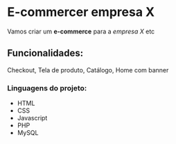 # E-commercer empresa X

Vamos criar um **e-commerce** para a *empresa X* etc

## Funcionalidades: 

Checkout, Tela de produto, Catálogo, Home com banner

### Linguagens do projeto:

* HTML
* CSS
* Javascript
* PHP
* MySQL
